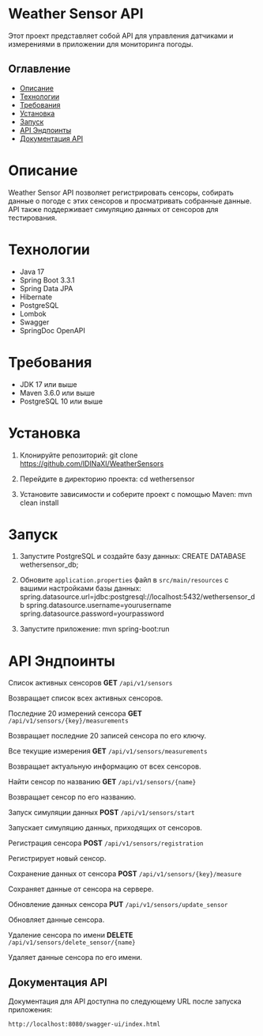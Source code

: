 # Weather Sensor API

Этот проект представляет собой API для управления датчиками и измерениями в приложении для мониторинга погоды. 

## Оглавление
- [Описание](#описание)
- [Технологии](#технологии)
- [Требования](#требования)
- [Установка](#установка)
- [Запуск](#запуск)
- [API Эндпоинты](#api-эндпоинты)
- [Документация API](#документация-api)

# Описание

Weather Sensor API позволяет регистрировать сенсоры, собирать данные о погоде с этих сенсоров и просматривать собранные данные. API также поддерживает симуляцию данных от сенсоров для тестирования.

# Технологии

- Java 17
- Spring Boot 3.3.1
- Spring Data JPA
- Hibernate
- PostgreSQL
- Lombok
- Swagger
- SpringDoc OpenAPI

# Требования

- JDK 17 или выше
- Maven 3.6.0 или выше
- PostgreSQL 10 или выше

# Установка

1. Клонируйте репозиторий:
   git clone https://github.com/IDINaXI/WeatherSensors

2. Перейдите в директорию проекта:
   cd wethersensor
   
4. Установите зависимости и соберите проект с помощью Maven:
   mvn clean install

# Запуск

1. Запустите PostgreSQL и создайте базу данных:
   CREATE DATABASE wethersensor_db;

2. Обновите `application.properties` файл в `src/main/resources` с вашими настройками базы данных:
   spring.datasource.url=jdbc:postgresql://localhost:5432/wethersensor_db
   spring.datasource.username=yourusername
   spring.datasource.password=yourpassword

3. Запустите приложение:
   mvn spring-boot:run

# API Эндпоинты

Список активных сенсоров
**GET** `/api/v1/sensors`

Возвращает список всех активных сенсоров.

Последние 20 измерений сенсора
**GET** `/api/v1/sensors/{key}/measurements`

Возвращает последние 20 записей сенсора по его ключу.

Все текущие измерения
**GET** `/api/v1/sensors/measurements`

Возвращает актуальную информацию от всех сенсоров.

Найти сенсор по названию
**GET** `/api/v1/sensors/{name}`

Возвращает сенсор по его названию.

Запуск симуляции данных
**POST** `/api/v1/sensors/start`

Запускает симуляцию данных, приходящих от сенсоров.

Регистрация сенсора
**POST** `/api/v1/sensors/registration`

Регистрирует новый сенсор.

Сохранение данных от сенсора
**POST** `/api/v1/sensors/{key}/measure`

Сохраняет данные от сенсора на сервере.

Обновление данных сенсора
**PUT** `/api/v1/sensors/update_sensor`

Обновляет данные сенсора.

Удаление сенсора по имени
**DELETE** `/api/v1/sensors/delete_sensor/{name}`

Удаляет данные сенсора по его имени.

## Документация API

Документация для API доступна по следующему URL после запуска приложения:

```
http://localhost:8080/swagger-ui/index.html
```

